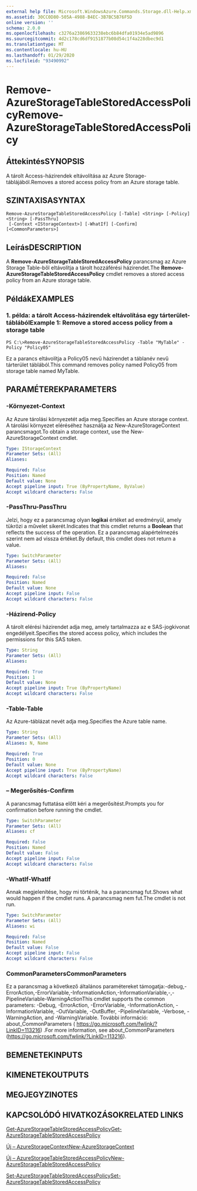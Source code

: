 ```yaml
---
external help file: Microsoft.WindowsAzure.Commands.Storage.dll-Help.xml
ms.assetid: 30CC0D80-505A-4988-B4EC-3B7BC5B76F5D
online version: ''
schema: 2.0.0
ms.openlocfilehash: c3276a23869633238ebc6b84dfa01934e5ad9896
ms.sourcegitcommit: 4d2c178cd6df9151877b08d54c1f4a228dbec9d1
ms.translationtype: MT
ms.contentlocale: hu-HU
ms.lasthandoff: 01/29/2020
ms.locfileid: "93490992"
---
```

# <span data-ttu-id="e43b2-101">Remove-AzureStorageTableStoredAccessPolicy</span><span class="sxs-lookup"><span data-stu-id="e43b2-101">Remove-AzureStorageTableStoredAccessPolicy</span></span>

## <span data-ttu-id="e43b2-102">Áttekintés</span><span class="sxs-lookup"><span data-stu-id="e43b2-102">SYNOPSIS</span></span>
<span data-ttu-id="e43b2-103">A tárolt Access-házirendek eltávolítása az Azure Storage-táblájából.</span><span class="sxs-lookup"><span data-stu-id="e43b2-103">Removes a stored access policy from an Azure storage table.</span></span>

## <span data-ttu-id="e43b2-104">SZINTAXISA</span><span class="sxs-lookup"><span data-stu-id="e43b2-104">SYNTAX</span></span>

```
Remove-AzureStorageTableStoredAccessPolicy [-Table] <String> [-Policy] <String> [-PassThru]
 [-Context <IStorageContext>] [-WhatIf] [-Confirm] [<CommonParameters>]
```

## <span data-ttu-id="e43b2-105">Leírás</span><span class="sxs-lookup"><span data-stu-id="e43b2-105">DESCRIPTION</span></span>
<span data-ttu-id="e43b2-106">A **Remove-AzureStorageTableStoredAccessPolicy** parancsmag az Azure Storage Table-ből eltávolítja a tárolt hozzáférési házirendet.</span><span class="sxs-lookup"><span data-stu-id="e43b2-106">The **Remove-AzureStorageTableStoredAccessPolicy** cmdlet removes a stored access policy from an Azure storage table.</span></span>

## <span data-ttu-id="e43b2-107">Példák</span><span class="sxs-lookup"><span data-stu-id="e43b2-107">EXAMPLES</span></span>

### <span data-ttu-id="e43b2-108">1. példa: a tárolt Access-házirendek eltávolítása egy tárterület-táblából</span><span class="sxs-lookup"><span data-stu-id="e43b2-108">Example 1: Remove a stored access policy from a storage table</span></span>
```
PS C:\>Remove-AzureStorageTableStoredAccessPolicy -Table "MyTable" -Policy "Policy05"
```

<span data-ttu-id="e43b2-109">Ez a parancs eltávolítja a Policy05 nevű házirendet a táblanév nevű tárterület táblából.</span><span class="sxs-lookup"><span data-stu-id="e43b2-109">This command removes policy named Policy05 from storage table named MyTable.</span></span>

## <span data-ttu-id="e43b2-110">PARAMÉTEREK</span><span class="sxs-lookup"><span data-stu-id="e43b2-110">PARAMETERS</span></span>

### <span data-ttu-id="e43b2-111">-Környezet</span><span class="sxs-lookup"><span data-stu-id="e43b2-111">-Context</span></span>
<span data-ttu-id="e43b2-112">Az Azure tárolási környezetét adja meg.</span><span class="sxs-lookup"><span data-stu-id="e43b2-112">Specifies an Azure storage context.</span></span>
<span data-ttu-id="e43b2-113">A tárolási környezet eléréséhez használja az New-AzureStorageContext parancsmagot.</span><span class="sxs-lookup"><span data-stu-id="e43b2-113">To obtain a storage context, use the New-AzureStorageContext cmdlet.</span></span>

```yaml
Type: IStorageContext
Parameter Sets: (All)
Aliases: 

Required: False
Position: Named
Default value: None
Accept pipeline input: True (ByPropertyName, ByValue)
Accept wildcard characters: False
```

### <span data-ttu-id="e43b2-114">-PassThru</span><span class="sxs-lookup"><span data-stu-id="e43b2-114">-PassThru</span></span>
<span data-ttu-id="e43b2-115">Jelzi, hogy ez a parancsmag olyan **logikai** értéket ad eredményül, amely tükrözi a művelet sikerét.</span><span class="sxs-lookup"><span data-stu-id="e43b2-115">Indicates that this cmdlet returns a **Boolean** that reflects the success of the operation.</span></span>
<span data-ttu-id="e43b2-116">Ez a parancsmag alapértelmezés szerint nem ad vissza értéket.</span><span class="sxs-lookup"><span data-stu-id="e43b2-116">By default, this cmdlet does not return a value.</span></span>

```yaml
Type: SwitchParameter
Parameter Sets: (All)
Aliases: 

Required: False
Position: Named
Default value: None
Accept pipeline input: False
Accept wildcard characters: False
```

### <span data-ttu-id="e43b2-117">-Házirend</span><span class="sxs-lookup"><span data-stu-id="e43b2-117">-Policy</span></span>
<span data-ttu-id="e43b2-118">A tárolt elérési házirendet adja meg, amely tartalmazza az e SAS-jogkivonat engedélyeit.</span><span class="sxs-lookup"><span data-stu-id="e43b2-118">Specifies the stored access policy, which includes the permissions for this SAS token.</span></span>

```yaml
Type: String
Parameter Sets: (All)
Aliases: 

Required: True
Position: 1
Default value: None
Accept pipeline input: True (ByPropertyName)
Accept wildcard characters: False
```

### <span data-ttu-id="e43b2-119">-Table</span><span class="sxs-lookup"><span data-stu-id="e43b2-119">-Table</span></span>
<span data-ttu-id="e43b2-120">Az Azure-táblázat nevét adja meg.</span><span class="sxs-lookup"><span data-stu-id="e43b2-120">Specifies the Azure table name.</span></span>

```yaml
Type: String
Parameter Sets: (All)
Aliases: N, Name

Required: True
Position: 0
Default value: None
Accept pipeline input: True (ByPropertyName)
Accept wildcard characters: False
```

### <span data-ttu-id="e43b2-121">– Megerősítés</span><span class="sxs-lookup"><span data-stu-id="e43b2-121">-Confirm</span></span>
<span data-ttu-id="e43b2-122">A parancsmag futtatása előtt kéri a megerősítést.</span><span class="sxs-lookup"><span data-stu-id="e43b2-122">Prompts you for confirmation before running the cmdlet.</span></span>

```yaml
Type: SwitchParameter
Parameter Sets: (All)
Aliases: cf

Required: False
Position: Named
Default value: False
Accept pipeline input: False
Accept wildcard characters: False
```

### <span data-ttu-id="e43b2-123">-WhatIf</span><span class="sxs-lookup"><span data-stu-id="e43b2-123">-WhatIf</span></span>
<span data-ttu-id="e43b2-124">Annak megjelenítése, hogy mi történik, ha a parancsmag fut.</span><span class="sxs-lookup"><span data-stu-id="e43b2-124">Shows what would happen if the cmdlet runs.</span></span>
<span data-ttu-id="e43b2-125">A parancsmag nem fut.</span><span class="sxs-lookup"><span data-stu-id="e43b2-125">The cmdlet is not run.</span></span>

```yaml
Type: SwitchParameter
Parameter Sets: (All)
Aliases: wi

Required: False
Position: Named
Default value: False
Accept pipeline input: False
Accept wildcard characters: False
```

### <span data-ttu-id="e43b2-126">CommonParameters</span><span class="sxs-lookup"><span data-stu-id="e43b2-126">CommonParameters</span></span>
<span data-ttu-id="e43b2-127">Ez a parancsmag a következő általános paramétereket támogatja:-debug,-ErrorAction,-ErrorVariable,-InformationAction,-InformationVariable,-,-PipelineVariable-WarningAction</span><span class="sxs-lookup"><span data-stu-id="e43b2-127">This cmdlet supports the common parameters: -Debug, -ErrorAction, -ErrorVariable, -InformationAction, -InformationVariable, -OutVariable, -OutBuffer, -PipelineVariable, -Verbose, -WarningAction, and -WarningVariable.</span></span> <span data-ttu-id="e43b2-128">További információ: about_CommonParameters ( https://go.microsoft.com/fwlink/?LinkID=113216) .</span><span class="sxs-lookup"><span data-stu-id="e43b2-128">For more information, see about_CommonParameters (https://go.microsoft.com/fwlink/?LinkID=113216).</span></span>

## <span data-ttu-id="e43b2-129">BEMENETEK</span><span class="sxs-lookup"><span data-stu-id="e43b2-129">INPUTS</span></span>

## <span data-ttu-id="e43b2-130">KIMENETEK</span><span class="sxs-lookup"><span data-stu-id="e43b2-130">OUTPUTS</span></span>

## <span data-ttu-id="e43b2-131">MEGJEGYZI</span><span class="sxs-lookup"><span data-stu-id="e43b2-131">NOTES</span></span>

## <span data-ttu-id="e43b2-132">KAPCSOLÓDÓ HIVATKOZÁSOK</span><span class="sxs-lookup"><span data-stu-id="e43b2-132">RELATED LINKS</span></span>

[<span data-ttu-id="e43b2-133">Get-AzureStorageTableStoredAccessPolicy</span><span class="sxs-lookup"><span data-stu-id="e43b2-133">Get-AzureStorageTableStoredAccessPolicy</span></span>](./Get-AzureStorageTableStoredAccessPolicy.md)

[<span data-ttu-id="e43b2-134">Új – AzureStorageContext</span><span class="sxs-lookup"><span data-stu-id="e43b2-134">New-AzureStorageContext</span></span>](./New-AzureStorageContext.md)

[<span data-ttu-id="e43b2-135">Új – AzureStorageTableStoredAccessPolicy</span><span class="sxs-lookup"><span data-stu-id="e43b2-135">New-AzureStorageTableStoredAccessPolicy</span></span>](./New-AzureStorageTableStoredAccessPolicy.md)

[<span data-ttu-id="e43b2-136">Set-AzureStorageTableStoredAccessPolicy</span><span class="sxs-lookup"><span data-stu-id="e43b2-136">Set-AzureStorageTableStoredAccessPolicy</span></span>](./Set-AzureStorageTableStoredAccessPolicy.md)

